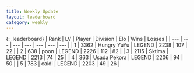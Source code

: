 ```yaml
---
title: Weekly Update
layout: leaderboard
category: weekly
---
```


{: .leaderboard}
| Rank | LV | Player | Division | Elo | Wins | Losses |
| --- | --- | --- | --- | --- | --- | --- |
| <span data-change="199">1</span> | 3362 | <span title="ID: 164871">Hungry YuYu</span> | LEGEND | <span data-change="661">2238</span> | <span data-change="95">107</span> | <span data-change="22">22</span> |
| <span data-change="32">2</span> | 638 | <span title="ID: 540690">poon</span> | LEGEND | <span data-change="376">2226</span> | <span data-change="108">112</span> | <span data-change="77">82</span> |
| <span data-change="-1">3</span> | 2115 | <span title="ID: 353063">Sktima</span> | LEGEND | <span data-change="238">2213</span> | <span data-change="67">74</span> | <span data-change="23">25</span> |
| <span data-change="16">4</span> | 363 | <span title="ID: 641994">Usada Pekora</span> | LEGEND | <span data-change="329">2206</span> | <span data-change="87">94</span> | <span data-change="48">50</span> |
| <span data-change="-">5</span> | 783 | <span title="ID: 517164">caidi</span> | LEGEND | <span data-change="-">2203</span> | <span data-change="-">49</span> | <span data-change="-">26</span> |